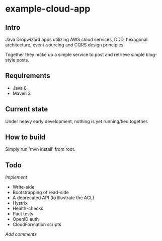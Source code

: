 # example-cloud-app

## Intro
Java Dropwizard apps utilizing AWS cloud services, DDD, hexagonal architecture, event-sourcing and CQRS design principles.

Together they make up a simple service to post and retrieve simple blog-style posts.

## Requirements
- Java 8
- Maven 3

## Current state
Under heavy early development, nothing is yet running/tied together.

## How to build
Simply run 'mvn install' from root.

## Todo
*Implement*
- Write-side
- Bootstrapping of read-side
- A deprecated API (to illustrate the ACL)
- Hystrix
- Health-checks
- Pact tests
- OpenID auth
- CloudFormation scripts

*Add comments*
